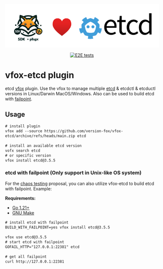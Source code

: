 <div align="center">

![logo](./assets/vfox-etcd-logo.png)

[![E2E tests](https://github.com/version-fox/vfox-etcd/actions/workflows/e2e_test.yaml/badge.svg)](https://github.com/version-fox/vfox-etcd/actions/workflows/e2e_test.yaml)

</div>

# vfox-etcd plugin

etcd [vfox](https://github.com/version-fox) plugin. Use the vfox to manage multiple [etcd](https://etcd.io/) & etcdctl & etcductl versions in Linux/Darwin MacOS/Windows. Also can be used to build etcd with [failpoint](https://github.com/etcd-io/etcd/tree/main/tests/robustness#running-locally).

## Usage

```shell
# install plugin
vfox add --source https://github.com/version-fox/vfox-etcd/archive/refs/heads/main.zip etcd

# install an available etcd version
vofx search etcd
# or specific version 
vfox install etcd@3.5.5
```

### etcd with failpoint (Only support in Unix-like OS system)

For the [chaos testing](https://testsigma.com/blog/chaos-testing/) proposal, you can also utilize vfox-etcd to build etcd with failpoint. Example:

**Requirements:**

- [Go 1.21+](https://go.dev/)
- [GNU Make](https://www.gnu.org/software/make/)

```shell
# install etcd with failpoint
BUILD_WITH_FAILPOINT=yes vfox install etcd@3.5.5

vfox use etcd@3.5.5
# start etcd with failpoint
GOFAIL_HTTP="127.0.0.1:22381" etcd

# get all failpoint
curl http://127.0.0.1:22381
```
